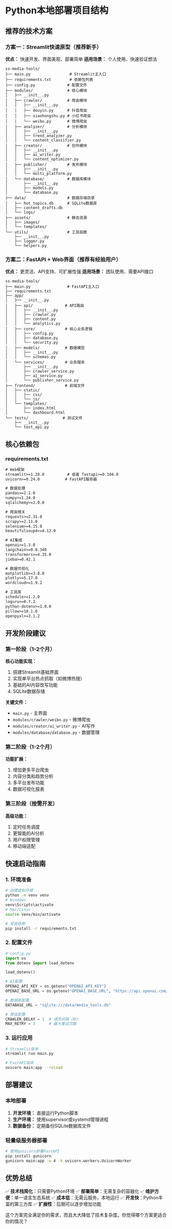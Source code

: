 # Python本地部署项目结构

## 推荐的技术方案

### 方案一：Streamlit快速原型（推荐新手）
**优点：** 快速开发、界面美观、部署简单
**适用场景：** 个人使用、快速验证想法

```
ss-media-tools/
├── main.py                 # Streamlit主入口
├── requirements.txt        # 依赖包列表
├── config.py              # 配置文件
├── modules/               # 核心模块
│   ├── __init__.py
│   ├── crawler/           # 爬虫模块
│   │   ├── __init__.py
│   │   ├── douyin.py      # 抖音爬虫
│   │   ├── xiaohongshu.py # 小红书爬虫
│   │   └── weibo.py       # 微博爬虫
│   ├── analyzer/          # 分析模块
│   │   ├── __init__.py
│   │   ├── trend_analyzer.py
│   │   └── content_classifier.py
│   ├── creator/           # 创作模块
│   │   ├── __init__.py
│   │   ├── ai_writer.py
│   │   └── content_optimizer.py
│   ├── publisher/         # 发布模块
│   │   ├── __init__.py
│   │   └── multi_platform.py
│   └── database/          # 数据库模块
│       ├── __init__.py
│       ├── models.py
│       └── database.py
├── data/                  # 数据存储目录
│   ├── hot_topics.db      # SQLite数据库
│   ├── content_drafts.db
│   └── logs/
├── assets/                # 静态资源
│   ├── images/
│   └── templates/
└── utils/                 # 工具函数
    ├── __init__.py
    ├── logger.py
    └── helpers.py
```

### 方案二：FastAPI + Web界面（推荐有经验用户）
**优点：** 更灵活、API支持、可扩展性强
**适用场景：** 团队使用、需要API接口

```
ss-media-tools/
├── main.py                # FastAPI主入口
├── requirements.txt
├── app/
│   ├── __init__.py
│   ├── api/              # API路由
│   │   ├── __init__.py
│   │   ├── crawler.py
│   │   ├── content.py
│   │   └── analytics.py
│   ├── core/             # 核心业务逻辑
│   │   ├── config.py
│   │   ├── database.py
│   │   └── security.py
│   ├── models/           # 数据模型
│   │   ├── __init__.py
│   │   └── schemas.py
│   └── services/         # 业务服务
│       ├── __init__.py
│       ├── crawler_service.py
│       ├── ai_service.py
│       └── publisher_service.py
├── frontend/             # 前端文件
│   ├── static/
│   │   ├── css/
│   │   └── js/
│   └── templates/
│       ├── index.html
│       └── dashboard.html
└── tests/               # 测试文件
    ├── __init__.py
    └── test_api.py
```

## 核心依赖包

### requirements.txt
```txt
# Web框架
streamlit>=1.28.0          # 或者 fastapi>=0.104.0
uvicorn>=0.24.0           # FastAPI服务器

# 数据处理
pandas>=2.1.0
numpy>=1.24.0
sqlalchemy>=2.0.0

# 爬虫相关
requests>=2.31.0
scrapy>=2.11.0
selenium>=4.15.0
beautifulsoup4>=4.12.0

# AI集成
openai>=1.3.0
langchain>=0.0.340
transformers>=4.35.0
jieba>=0.42.1

# 数据可视化
matplotlib>=3.8.0
plotly>=5.17.0
wordcloud>=1.9.2

# 工具库
schedule>=1.2.0
loguru>=0.7.2
python-dotenv>=1.0.0
pillow>=10.1.0
openpyxl>=3.1.2
```

## 开发阶段建议

### 第一阶段（1-2个月）
**核心功能实现：**
1. 搭建Streamlit基础界面
2. 实现单平台热点抓取（如微博热搜）
3. 基础的AI内容改写功能
4. SQLite数据存储

**关键文件：**
- `main.py` - 主界面
- `modules/crawler/weibo.py` - 微博爬虫
- `modules/creator/ai_writer.py` - AI写作
- `modules/database/database.py` - 数据管理

### 第二阶段（1-2个月）
**功能扩展：**
1. 增加更多平台爬虫
2. 内容分类和趋势分析
3. 多平台发布功能
4. 数据可视化报表

### 第三阶段（按需开发）
**高级功能：**
1. 定时任务调度
2. 更智能的AI分析
3. 用户权限管理
4. 移动端适配

## 快速启动指南

### 1. 环境准备
```bash
# 创建虚拟环境
python -m venv venv
# Windows
venv\Scripts\activate
# Mac/Linux
source venv/bin/activate

# 安装依赖
pip install -r requirements.txt
```

### 2. 配置文件
```python
# config.py
import os
from dotenv import load_dotenv

load_dotenv()

# AI配置
OPENAI_API_KEY = os.getenv("OPENAI_API_KEY")
OPENAI_BASE_URL = os.getenv("OPENAI_BASE_URL", "https://api.openai.com/v1")

# 数据库配置
DATABASE_URL = "sqlite:///data/media_tools.db"

# 爬虫配置
CRAWLER_DELAY = 1  # 请求间隔（秒）
MAX_RETRY = 3      # 最大重试次数
```

### 3. 运行应用
```bash
# Streamlit版本
streamlit run main.py

# FastAPI版本
uvicorn main:app --reload
```

## 部署建议

### 本地部署
1. **开发环境：** 直接运行Python脚本
2. **生产环境：** 使用supervisor或systemd管理进程
3. **数据备份：** 定期备份SQLite数据库文件

### 轻量级服务器部署
```bash
# 使用gunicorn部署FastAPI
pip install gunicorn
gunicorn main:app -w 4 -k uvicorn.workers.UvicornWorker
```

## 优势总结

✅ **技术栈简化**：只需要Python环境
✅ **部署简单**：无需复杂的容器化
✅ **维护方便**：单一语言生态系统
✅ **成本低**：无需云服务，本地运行
✅ **开发快**：Python丰富的第三方库
✅ **扩展性**：后期可以逐步增加功能

这个方案完全满足你的需求，而且大大降低了技术复杂度。你觉得哪个方案更适合你的情况？ 